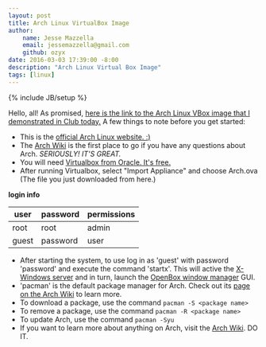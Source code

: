 ```yaml
---
layout: post
title: Arch Linux VirtualBox Image
author:
    name: Jesse Mazzella
    email: jessemazzella@gmail.com
    github: ozyx
date: 2016-03-03 17:39:00 -8:00
description: "Arch Linux Virtual Box Image"
tags: [linux]
---
```

{% include JB/setup %}

Hello, all! As promised, [here is the link to the Arch Linux VBox image that I demonstrated in Club today.](https://www.dropbox.com/s/9kesbn97w6ul43l/Arch.ova?dl=0) A few things to note before you get started:

- This is the [official Arch Linux website. :)](https://www.archlinux.org)
- The [Arch Wiki](https://wiki.archlinux.org) is the first place to go if you have any questions about Arch. *SERIOUSLY! IT'S GREAT.*
- You will need [Virtualbox from Oracle. It's free.](https://www.virtualbox.org/wiki/Downloads)
- After running Virtualbox, select "Import Appliance" and choose Arch.ova (The file you just downloaded from here.)

**login info**

|user |password|permissions|
|-----|--------|-----------|
|root|root|admin|
|guest|password|user|


- After starting the system, to use log in as 'guest' with password 'password' and execute the command 'startx'. This will active the [X-Windows server](https://wiki.archlinux.org/index.php/Xorg) and in turn, launch the [OpenBox window manager](https://wiki.archlinux.org/index.php/Openbox) GUI.
- 'pacman' is the default package manager for Arch. Check out its [page on the Arch Wiki](https://wiki.archlinux.org/index.php/Pacman) to learn more.
- To download a package, use the command ```pacman -S <package name>```
- To remove a package, use the command ```pacman -R <package name>```
- To update Arch, use the command ```pacman -Syu```
- If you want to learn more about anything on Arch, visit the [Arch Wiki](https://wiki.archlinux.org). DO IT.

